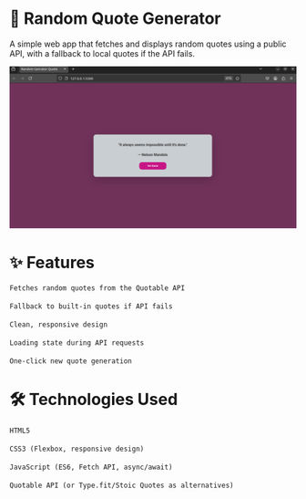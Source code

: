 # 🚀  Random Quote Generator 
A simple web app that fetches and displays random quotes using a public API, with a fallback to local quotes if the API fails.

![demo](demo.png)

# ✨ Features

    Fetches random quotes from the Quotable API

    Fallback to built-in quotes if API fails

    Clean, responsive design

    Loading state during API requests

    One-click new quote generation

# 🛠️ Technologies Used

    HTML5

    CSS3 (Flexbox, responsive design)

    JavaScript (ES6, Fetch API, async/await)

    Quotable API (or Type.fit/Stoic Quotes as alternatives)
